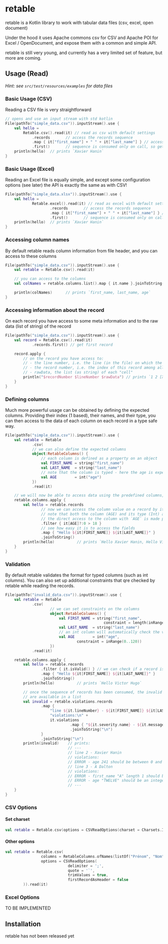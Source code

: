 # retable

retable is a Kotlin library to work with tabular data files (csv, excel, open document)

Under the hood it uses Apache commons csv for CSV and Apache POI for Excel / OpenDocument, and expose them with a common and simple API.

retable is still very young, and currently has a very limited set of feature, but more are coming.

## Usage (Read)

_Hint: see `src/test/resources/examples` for data files_


### Basic Usage (CSV)

Reading a CSV file is very straightforward
```kotlin
// opens and use an input stream with std kotlin
File(pathTo("simple_data.csv")).inputStream().use {
    val hello =
        Retable.csv().read(it) // read as csv with default settings
            .records       // access the records sequence
            .map { it["first_name"] + " " + it["last_name"] } // access data by column name (headers in file)
            .first()       // sequence is consumed only on call, so getting first record in a large file is fast
    println(hello)  // prints `Xavier Hanin`
}
```

### Basic Usage (Excel)

Reading an Excel file is equally simple, and except some configuration options (see later) the API is exactly the same as with CSV!
```kotlin
File(pathTo("simple_data.xlsx")).inputStream().use {
    val hello =
            Retable.excel().read(it) // read as excel with default settings
                    .records       // access the records sequence
                    .map { it["first_name"] + " " + it["last_name"] } // access data by column name (headers in file)
                    .first()       // sequence is consumed only on call, so getting first record in a large file is fast
    println(hello)  // prints `Xavier Hanin`
}
```

### Accessing column names

By default retable reads column information from file header, and you can access to these columns
```kotlin
File(pathTo("simple_data.csv")).inputStream().use {
    val retable = Retable.csv().read(it)

    // you can access to the columns
    val colNames = retable.columns.list().map { it.name }.joinToString()

    println(colNames)      // prints `first_name, last_name, age`
}
```

### Accessing information about the record

On each record you have access to some meta information and to the raw data (list of string) of the record
```kotlin
File(pathTo("simple_data.csv")).inputStream().use {
    val record = Retable.csv().read(it)
            .records.first() // get first record

    record.apply {
        // on the record you have access to:
        // - the line number, i.e. the line (in the file) on which the record was found (1 based)
        // - the record number, i.e. the index of this record among all records (1 based)
        // - rawData, the list (as string) of each "cell"
        println("$recordNumber $lineNumber $rawData") // prints `1 2 [Xavier, Hanin, 41]`
    }
}
```

### Defining columns

Much more powerful usage can be obtained by defining the expected columns. Providing their index (1 based), their names, and their type, you can then access to the data of each column on each record in a type safe way.
```kotlin
File(pathTo("simple_data.csv")).inputStream().use {
    val retable = Retable
            .csv(
            // we can also define the expected columns
            object:RetableColumns() {
                // each column is defined as a property on an object
                val FIRST_NAME = string("first_name")
                val LAST_NAME  = string("last_name")
                // note that the column is typed - here the age is expected to be an Int
                val AGE        = int("age")
            })
            .read(it)

    // we will now be able to access data using the predefined columns, we `apply` them for ease of use
    retable.columns.apply {
        val hello = retable.records
                // now we can access the column value on a record by its column
                // note that both the column (AGE) and its type (Int) are known by the compiler
                // the direct access to the column with `AGE` is made possible thanks to the `apply`
                .filter { it[AGE]?:0 > 18 }
                // see how easy it is to access the fields
                .map { "Hello ${it[FIRST_NAME]} ${it[LAST_NAME]}" }
                .joinToString()
        println(hello)          // prints `Hello Xavier Hanin, Hello Victor Hugo`
    }
}
```

### Validation

By default retable validates the format for typed columns (such as int columns). You can also set up additional constraints that qre checked by retable while reading the records. 

```kotlin
File(pathTo("invalid_data.csv")).inputStream().use {
    val retable = Retable
            .csv(
                    // we can set constraints on the columns
                    object:RetableColumns() {
                        val FIRST_NAME = string("first_name",
                                            constraint = length(inRange(3..20)))
                        val LAST_NAME  = string("last_name")
                        // an int column will automatically check the value is an int
                        val AGE        = int("age",
                                constraint = inRange(0..120))
                    })
            .read(it)

    retable.columns.apply {
        val hello = retable.records
                .filter { it.isValid() } // we can check if a record is valid, and filter it out if we want
                .map { "Hello ${it[FIRST_NAME]} ${it[LAST_NAME]}" }
                .joinToString()
        println(hello)          // prints `Hello Victor Hugo`

        // once the sequence of records has been consumed, the invalid records
        // are available in a list
        val invalid = retable.violations.records
                .map {
                    "line ${it.lineNumber} - ${it[FIRST_NAME]} ${it[LAST_NAME]}\n" +
                    "violations:\n" +
                    it.violations
                             .map { "${it.severity.name} - ${it.message()}" }
                             .joinToString("\n")
                }
                .joinToString("\n")
        println(invalid)    // prints:
                            // ---
                            // line 2 - Xavier Hanin
                            // violations:
                            // ERROR - age 241 should be between 0 and 120
                            // line 3 - A Dalton
                            // violations:
                            // ERROR - first_name "A" length 1 should be between 3 and 20
                            // ERROR - age "TWELVE" should be an integer
                            // ---
    }
}

```

### CSV Options

#### Set charset

```kotlin
val retable = Retable.csv(options = CSVReadOptions(charset = Charsets.ISO_8859_1)).read(it)
```

#### Other options

```kotlin
val retable = Retable.csv(
                columns = RetableColumns.ofNames(listOf("Prénom", "Nom", "Oeuvre")),
                options = CSVReadOptions(
                            delimiter = ';',
                            quote = '`',
                            trimValues = true,
                            firstRecordAsHeader = false
        )).read(it)
```

### Excel Options

TO BE IMPLEMENTED


## Installation

retable has not been released yet


